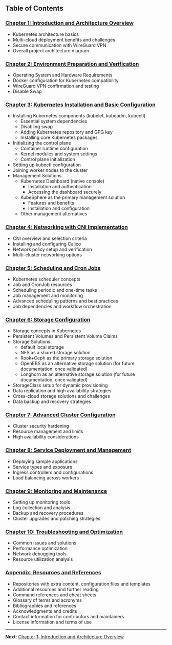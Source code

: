 ## Table of Contents

### [Chapter 1: Introduction and Architecture Overview](0100-Chapter_1-Introduction_and_Architecture_Overview.md)
- Kubernetes architecture basics
- Multi-cloud deployment benefits and challenges
- Secure communication with WireGuard VPN
- Overall project architecture diagram

### [Chapter 2: Environment Preparation and Verification](0200-Chapter_2-Environment_Preparation_and_Verification.md)
- Operating System and Hardware Requirements
- Docker configuration for Kubernetes compatibility
- WireGuard VPN confirmation and testing
- Disable Swap

### [Chapter 3: Kubernetes Installation and Basic Configuration](0300-Chapter_3-Kubernetes_Installation_and_Basic_Configuration.md)
- Installing Kubernetes components (kubelet, kubeadm, kubectl)
  - Essential system dependencies
  - Disabling swap
  - Adding Kubernetes repository and GPG key
  - Installing core Kubernetes packages
- Initializing the control plane
  - Container runtime configuration
  - Kernel modules and system settings
  - Control plane initialization
- Setting up kubectl configuration
- Joining worker nodes to the cluster
- Management Solutions
  - Kubernetes Dashboard (native console)
    - Installation and authentication
    - Accessing the dashboard securely
  - KubeSphere as the primary management solution
    - Features and benefits
    - Installation and configuration
  - Other management alternatives

### [Chapter 4: Networking with CNI Implementation](0400-Chapter_4-Networking_with_CNI_Implementation.md)
- CNI overview and selection criteria
- Installing and configuring Calico
- Network policy setup and verification
- Multi-cluster networking options

### [Chapter 5: Scheduling and Cron Jobs](0500-Chapter_5-Scheduling_and_Cron_Jobs.md)
- Kubernetes scheduler concepts
- Job and CronJob resources
- Scheduling periodic and one-time tasks
- Job management and monitoring
- Advanced scheduling patterns and best practices
- Job dependencies and workflow orchestration

### [Chapter 6: Storage Configuration](0600-Chapter_6-Storage_Configuration.md)
- Storage concepts in Kubernetes
- Persistent Volumes and Persistent Volume Claims
- Storage Solutions
  - default local storage
  - NFS as a shared storage solution
  - Rook+Ceph as the primary storage solution
  - OpenEBS as an alternative storage solution (for future documentation, once validated)
  - Longhorn as an alternative storage solution (for future documentation, once validated)
- StorageClass setup for dynamic provisioning
- Data replication and high availability strategies
- Cross-cloud storage solutions and challenges
- Data backup and recovery strategies

### [Chapter 7: Advanced Cluster Configuration](0700-Chapter_7-Advanced_Cluster_Configuration.md)
- Cluster security hardening
- Resource management and limits
- High availability considerations

### [Chapter 8: Service Deployment and Management](0800-Chapter_8-Service_Deployment_and_Management.md)
- Deploying sample applications
- Service types and exposure
- Ingress controllers and configurations
- Load balancing across workers

### [Chapter 9: Monitoring and Maintenance](0900-Chapter_9-Monitoring_and_Maintenance.md)
- Setting up monitoring tools
- Log collection and analysis
- Backup and recovery procedures
- Cluster upgrades and patching strategies

### [Chapter 10: Troubleshooting and Optimization](1000-Chapter_10-Troubleshooting_and_Optimization.md)
- Common issues and solutions
- Performance optimization
- Network debugging tools
- Resource utilization analysis

### [Appendix: Resources and References](9999-Appendix.md)
- Repositories with extra content, configuration files and templates
- Additional resources and further reading
- Command references and cheat sheets
- Glossary of terms and acronyms
- Bibliographies and references
- Acknowledgments and credits
- Contact information for contributors and maintainers
- License information and terms of use

---

**Next**: [Chapter 1: Introduction and Architecture Overview](0100-Chapter_1-Introduction_and_Architecture_Overview.md)
